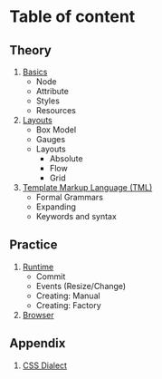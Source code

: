 # Table of content

## Theory
1. [Basics](basics.md)
	* Node
	* Attribute
	* Styles
	* Resources
2. [Layouts](layouts.md)
	* Box Model
	* Gauges
	* Layouts
		* Absolute
		* Flow
		* Grid
3. [Template Markup Language (TML)](tml.md)
	* Formal Grammars
	* Expanding
	* Keywords and syntax

## Practice
1. [Runtime](runtime.md)
	* Commit
	* Events (Resize/Change)
	* Creating: Manual
	* Creating: Factory
2. [Browser](browser.md)

## Appendix
1. [CSS Dialect](css.md)
